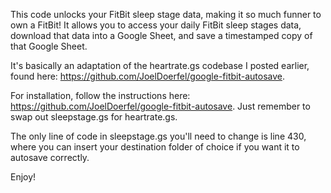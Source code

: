 This code unlocks your FitBit sleep stage data, making it so much funner to own a FitBit! It allows you to access your daily FitBit sleep stages data, download that data into a Google Sheet, and save a timestamped copy of that Google Sheet.

It's basically an adaptation of the heartrate.gs codebase I posted earlier, found here: https://github.com/JoelDoerfel/google-fitbit-autosave. 

For installation, follow the instructions here: https://github.com/JoelDoerfel/google-fitbit-autosave. Just remember to swap out sleepstage.gs for heartrate.gs.

The only line of code in sleepstage.gs you'll need to change is line 430, where you can insert your destination folder of choice if you want it to autosave correctly.

Enjoy!
